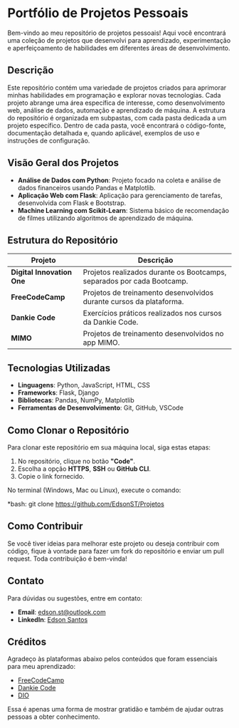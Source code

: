 # Portfólio de Projetos Pessoais
Bem-vindo ao meu repositório de projetos pessoais! Aqui você encontrará uma coleção de projetos que desenvolvi para aprendizado, experimentação e aperfeiçoamento de habilidades em diferentes áreas de desenvolvimento.

## Descrição
Este repositório contém uma variedade de projetos criados para aprimorar minhas habilidades em programação e explorar novas tecnologias. Cada projeto abrange uma área específica de interesse, como desenvolvimento web, análise de dados, automação e aprendizado de máquina. A estrutura do repositório é organizada em subpastas, com cada pasta dedicada a um projeto específico. Dentro de cada pasta, você encontrará o código-fonte, documentação detalhada e, quando aplicável, exemplos de uso e instruções de configuração.

## Visão Geral dos Projetos
- **Análise de Dados com Python**: Projeto focado na coleta e análise de dados financeiros usando Pandas e Matplotlib.
- **Aplicação Web com Flask**: Aplicação para gerenciamento de tarefas, desenvolvida com Flask e Bootstrap.
- **Machine Learning com Scikit-Learn**: Sistema básico de recomendação de filmes utilizando algoritmos de aprendizado de máquina.

## Estrutura do Repositório
| Projeto                    | Descrição                                                                 |
|----------------------------|---------------------------------------------------------------------------|
| **Digital Innovation One** | Projetos realizados durante os Bootcamps, separados por cada Bootcamp.    |
| **FreeCodeCamp**           | Projetos de treinamento desenvolvidos durante cursos da plataforma.       |
| **Dankie Code**            | Exercícios práticos realizados nos cursos da Dankie Code.                 |
| **MIMO**                   | Projetos de treinamento desenvolvidos no app MIMO.                        |

## Tecnologias Utilizadas
- **Linguagens**: Python, JavaScript, HTML, CSS
- **Frameworks**: Flask, Django
- **Bibliotecas**: Pandas, NumPy, Matplotlib
- **Ferramentas de Desenvolvimento**: Git, GitHub, VSCode

## Como Clonar o Repositório
Para clonar este repositório em sua máquina local, siga estas etapas:

1. No repositório, clique no botão **"Code"**.
2. Escolha a opção **HTTPS**, **SSH** ou **GitHub CLI**.
3. Copie o link fornecido.

No terminal (Windows, Mac ou Linux), execute o comando:

*bash: git clone https://github.com/EdsonST/Projetos

## Como Contribuir
Se você tiver ideias para melhorar este projeto ou deseja contribuir com código, fique à vontade para fazer um fork do repositório e enviar um pull request. Toda contribuição é bem-vinda!

## Contato
Para dúvidas ou sugestões, entre em contato:
- **Email**: edson.st@outlook.com
- **LinkedIn**: [Edson Santos](https://www.linkedin.com/in/edson-santos-a92683105/)

## Créditos
Agradeço às plataformas abaixo pelos conteúdos que foram essenciais para meu aprendizado:
- [FreeCodeCamp](https://www.freecodecamp.org/)
- [Dankie Code](https://cursos.dankicode.com/)
- [DIO](https://www.dio.me/)

Essa é apenas uma forma de mostrar gratidão e também de ajudar outras pessoas a obter conhecimento.
